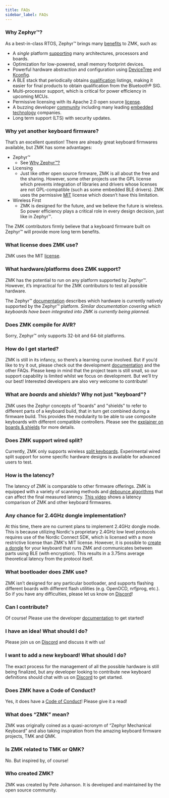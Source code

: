```yaml
---
title: FAQs
sidebar_label: FAQs
---
```


### Why Zephyr™?

As a best-in-class RTOS, Zephyr™ brings many [benefits](https://www.zephyrproject.org/benefits) to ZMK, such as:

- A _single_ platform [supporting](https://docs.zephyrproject.org/3.5.0/boards/index.html) many architectures, processors and boards.
- Optimization for low-powered, small memory footprint devices.
- Powerful hardware abstraction and configuration using [DeviceTree](https://docs.zephyrproject.org/3.5.0/build/dts/index.html) and [Kconfig](https://docs.zephyrproject.org/3.5.0/build/kconfig/index.html).
- A BLE stack that periodically obtains [qualification](https://docs.zephyrproject.org/3.5.0/connectivity/bluetooth/bluetooth-qual.html) listings, making it easier for final products to obtain qualification from the Bluetooth® SIG.
- Multi-processor support, which is critical for power efficiency in upcoming MCUs.
- Permissive licensing with its Apache 2.0 open source [license](https://www.apache.org/licenses/LICENSE-2.0).
- A buzzing developer [community](https://github.com/zephyrproject-rtos/zephyr) including many leading [embedded technology](https://www.zephyrproject.org/project-members) companies.
- Long term support (LTS) with security updates.

### Why yet another keyboard firmware?

That’s an excellent question! There are already great keyboard firmwares available, but ZMK has some advantages:

- Zephyr™
  - See [Why Zephyr™?](#why-zephyr)
- Licensing
  - Just like other open source firmware, ZMK is all about the free and the sharing. However, some other projects use the GPL license which prevents integration of libraries and drivers whose licenses are not GPL-compatible (such as some embedded BLE drivers). ZMK uses the permissive [MIT](https://github.com/zmkfirmware/zmk/blob/main/LICENSE) license which doesn’t have this limitation.
- Wireless First
  - ZMK is designed for the future, and we believe the future is wireless. So power efficiency plays a critical role in every design decision, just like in Zephyr™.

The ZMK contributors firmly believe that a keyboard firmware built on Zephyr™ will provide more long term benefits.

### What license does ZMK use?

ZMK uses the MIT [license](https://github.com/zmkfirmware/zmk/blob/main/LICENSE).

### What hardware/platforms does ZMK support?

ZMK has the potential to run on any platform supported by Zephyr™. However, it’s impractical for the ZMK contributors to test all possible hardware.

The Zephyr™ [documentation](https://docs.zephyrproject.org/3.5.0/boards/index.html) describes which hardware is currently natively supported by the Zephyr™ platform. _Similar documentation covering which keyboards have been integrated into ZMK is currently being planned._

### Does ZMK compile for AVR?

Sorry, Zephyr™ only supports 32-bit and 64-bit platforms.

### How do I get started?

ZMK is still in its infancy, so there’s a learning curve involved. But if you’d like to try it out, please check out the development [documentation](/docs) and the other FAQs. Please keep in mind that the project team is still small, so our support capability is limited whilst we focus on development. But we’ll try our best! Interested developers are also very welcome to contribute!

### What are _boards_ and _shields_? Why not just "keyboard"?

ZMK uses the Zephyr concepts of "boards" and "shields" to refer to different parts of a keyboard build, that in turn get combined during a firmware build.
This provides the modularity to be able to use composite keyboards with different compatible controllers.
Please see the [explainer on boards & shields](development/hardware-integration/index.mdx#boards--shields) for more details.

### Does ZMK support wired split?

Currently, ZMK only supports wireless [split keyboards](features/split-keyboards.md). Experimental wired split support for some specific hardware designs is available for advanced users to test.

### How is the latency?

The latency of ZMK is comparable to other firmware offerings. ZMK is equipped with a variety of scanning methods and [debounce algorithms](features/debouncing.md) that can affect the final measured latency. [This video](https://www.youtube.com/watch?v=jWL4nU-vtWs) shows a latency comparison of ZMK and other keyboard firmwares.

### Any chance for 2.4GHz dongle implementation?

At this time, there are no current plans to implement 2.4GHz dongle mode. This is because utilizing Nordic's proprietary 2.4GHz low level protocols requires use of the Nordic Connect SDK, which is licensed with a more restrictive license than ZMK's MIT license. However, it is possible to [create a dongle](development/hardware-integration/dongle.mdx) for your keyboard that runs ZMK and communicates between parts using BLE (with encryption). This results in a 3.75ms average theoretical latency from the protocol itself.

### What bootloader does ZMK use?

ZMK isn’t designed for any particular bootloader, and supports flashing different boards with different flash utilities (e.g. OpenOCD, nrfjprog, etc.). So if you have any difficulties, please let us know on [Discord](https://zmk.dev/community/discord/invite)!

### Can I contribute?

Of course! Please use the developer [documentation](/docs) to get started!

### I have an idea! What should I do?

Please join us on [Discord](https://zmk.dev/community/discord/invite) and discuss it with us!

### I want to add a new keyboard! What should I do?

The exact process for the management of all the possible hardware is still being finalized, but any developer looking to contribute new keyboard definitions should chat with us on [Discord](https://zmk.dev/community/discord/invite) to get started.

### Does ZMK have a Code of Conduct?

Yes, it does have a [Code of Conduct](https://github.com/zmkfirmware/zmk/blob/main/CODE_OF_CONDUCT.md)! Please give it a read!

### What does “ZMK” mean?

ZMK was originally coined as a quasi-acronym of “Zephyr Mechanical Keyboard” and also taking inspiration from the amazing keyboard firmware projects, TMK and QMK.

### Is ZMK related to TMK or QMK?

No. But inspired by, of course!

### Who created ZMK?

ZMK was created by Pete Johanson. It is developed and maintained by the open source community.
